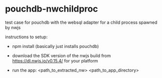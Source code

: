 # pouchdb-nwchildproc
test case for pouchdb with the websql adapter for a child process spawned by nwjs

instructions to setup:
- npm install
(basically just installs pouchdb)

- download the SDK version of the nwjs build from https://dl.nwjs.io/v0.15.4/ for your platform

- run the app: <path_to_extracted_nw> <path_to_app_directory>
